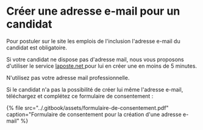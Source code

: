 # Créer une adresse e-mail pour un candidat

Pour postuler sur le site les emplois de l'inclusion l'adresse e-mail du candidat est obligatoire.

Si votre candidat ne dispose pas d'adresse mail, nous vous proposons d'utiliser le service [laposte.net ](https://compte.laposte.net/inscription/index.do?srv_gestion=lapostefr)pour lui en créer une en moins de 5 minutes.

N'utilisez pas votre adresse mail professionnelle.

Si le candidat n'a pas la possibilité de créer lui même l'adresse e-mail, téléchargez et complétez ce formulaire de consentement : 

{% file src="../.gitbook/assets/formulaire-de-consentement.pdf" caption="Formulaire de consentement pour la création d\'une adresse e-mail" %}




